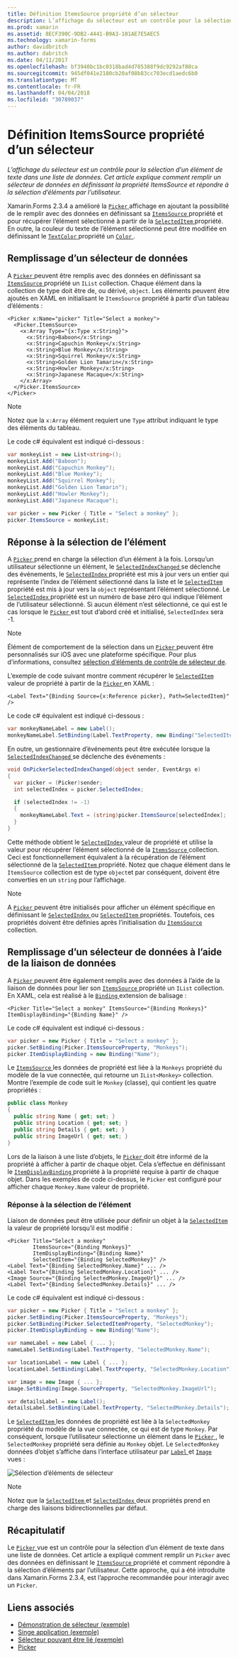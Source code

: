 ```yaml
---
title: Définition ItemsSource propriété d’un sélecteur
description: L’affichage du sélecteur est un contrôle pour la sélection d’un élément de texte dans une liste de données. Cet article explique comment remplir un sélecteur de données en définissant la propriété ItemsSource et répondre à la sélection d’éléments par l’utilisateur.
ms.prod: xamarin
ms.assetid: 8ECF390C-9DB2-4441-B9A3-101AE7E5AEC5
ms.technology: xamarin-forms
author: davidbritch
ms.author: dabritch
ms.date: 04/11/2017
ms.openlocfilehash: bf3940bc1bc0318bad4d785388f9dc9292af80ca
ms.sourcegitcommit: 945df041e2180cb20af08b83cc703ecd1aedc6b0
ms.translationtype: MT
ms.contentlocale: fr-FR
ms.lasthandoff: 04/04/2018
ms.locfileid: "30789037"
---
```

# <a name="setting-a-pickers-itemssource-property"></a>Définition ItemsSource propriété d’un sélecteur

_L’affichage du sélecteur est un contrôle pour la sélection d’un élément de texte dans une liste de données. Cet article explique comment remplir un sélecteur de données en définissant la propriété ItemsSource et répondre à la sélection d’éléments par l’utilisateur._

Xamarin.Forms 2.3.4 a amélioré la [ `Picker` ](https://developer.xamarin.com/api/type/Xamarin.Forms.Picker/) affichage en ajoutant la possibilité de le remplir avec des données en définissant sa [ `ItemsSource` ](https://developer.xamarin.com/api/property/Xamarin.Forms.Picker.ItemsSource/) propriété et pour récupérer l’élément sélectionné à partir de la [ `SelectedItem` ](https://developer.xamarin.com/api/property/Xamarin.Forms.Picker.SelectedItem/) propriété. En outre, la couleur du texte de l’élément sélectionné peut être modifiée en définissant le [ `TextColor` ](https://developer.xamarin.com/api/property/Xamarin.Forms.Picker.TextColor/) propriété un [ `Color` ](https://developer.xamarin.com/api/type/Xamarin.Forms.Color/).

## <a name="populating-a-picker-with-data"></a>Remplissage d’un sélecteur de données

A [ `Picker` ](https://developer.xamarin.com/api/type/Xamarin.Forms.Picker/) peuvent être remplis avec des données en définissant sa [ `ItemsSource` ](https://developer.xamarin.com/api/property/Xamarin.Forms.Picker.ItemsSource/) propriété un `IList` collection. Chaque élément dans la collection de type doit être de, ou dérivé, `object`. Les éléments peuvent être ajoutés en XAML en initialisant le `ItemsSource` propriété à partir d’un tableau d’éléments :

```xaml
<Picker x:Name="picker" Title="Select a monkey">
  <Picker.ItemsSource>
    <x:Array Type="{x:Type x:String}">
      <x:String>Baboon</x:String>
      <x:String>Capuchin Monkey</x:String>
      <x:String>Blue Monkey</x:String>
      <x:String>Squirrel Monkey</x:String>
      <x:String>Golden Lion Tamarin</x:String>
      <x:String>Howler Monkey</x:String>
      <x:String>Japanese Macaque</x:String>
    </x:Array>
  </Picker.ItemsSource>
</Picker>
```

> [!NOTE]
> Notez que la `x:Array` élément requiert une `Type` attribut indiquant le type des éléments du tableau.

Le code c# équivalent est indiqué ci-dessous :

```csharp
var monkeyList = new List<string>();
monkeyList.Add("Baboon");
monkeyList.Add("Capuchin Monkey");
monkeyList.Add("Blue Monkey");
monkeyList.Add("Squirrel Monkey");
monkeyList.Add("Golden Lion Tamarin");
monkeyList.Add("Howler Monkey");
monkeyList.Add("Japanese Macaque");

var picker = new Picker { Title = "Select a monkey" };
picker.ItemsSource = monkeyList;
```

## <a name="responding-to-item-selection"></a>Réponse à la sélection de l’élément

A [ `Picker` ](https://developer.xamarin.com/api/type/Xamarin.Forms.Picker/) prend en charge la sélection d’un élément à la fois. Lorsqu’un utilisateur sélectionne un élément, le [ `SelectedIndexChanged` ](https://developer.xamarin.com/api/event/Xamarin.Forms.Picker.SelectedIndexChanged/) se déclenche des événements, le [ `SelectedIndex` ](https://developer.xamarin.com/api/property/Xamarin.Forms.Picker.SelectedIndex/) propriété est mis à jour vers un entier qui représente l’index de l’élément sélectionné dans la liste et le [ `SelectedItem` ](https://developer.xamarin.com/api/property/Xamarin.Forms.Picker.SelectedItem/) propriété est mis à jour vers la `object` représentant l’élément sélectionné. Le [ `SelectedIndex` ](https://developer.xamarin.com/api/property/Xamarin.Forms.Picker.SelectedIndex/) propriété est un numéro de base zéro qui indique l’élément de l’utilisateur sélectionné. Si aucun élément n’est sélectionné, ce qui est le cas lorsque le [ `Picker` ](https://developer.xamarin.com/api/type/Xamarin.Forms.Picker/) est tout d’abord créé et initialisé, `SelectedIndex` sera -1.

> [!NOTE]
> Élément de comportement de la sélection dans un [ `Picker` ](https://developer.xamarin.com/api/type/Xamarin.Forms.Picker/) peuvent être personnalisés sur iOS avec une plateforme spécifique. Pour plus d’informations, consultez [sélection d’éléments de contrôle de sélecteur de](~/xamarin-forms/platform/platform-specifics/consuming/ios.md#picker_update_mode).

L’exemple de code suivant montre comment récupérer le [ `SelectedItem` ](https://developer.xamarin.com/api/property/Xamarin.Forms.Picker.SelectedItem/) valeur de propriété à partir de la [ `Picker` ](https://developer.xamarin.com/api/type/Xamarin.Forms.Picker/) en XAML :

```xaml
<Label Text="{Binding Source={x:Reference picker}, Path=SelectedItem}" />
```

Le code c# équivalent est indiqué ci-dessous :

```csharp
var monkeyNameLabel = new Label();
monkeyNameLabel.SetBinding(Label.TextProperty, new Binding("SelectedItem", source: picker));
```

En outre, un gestionnaire d’événements peut être exécutée lorsque la [ `SelectedIndexChanged` ](https://developer.xamarin.com/api/event/Xamarin.Forms.Picker.SelectedIndexChanged/) se déclenche des événements :

```csharp
void OnPickerSelectedIndexChanged(object sender, EventArgs e)
{
  var picker = (Picker)sender;
  int selectedIndex = picker.SelectedIndex;

  if (selectedIndex != -1)
  {
    monkeyNameLabel.Text = (string)picker.ItemsSource[selectedIndex];
  }
}
```

Cette méthode obtient le [ `SelectedIndex` ](https://developer.xamarin.com/api/property/Xamarin.Forms.Picker.SelectedIndex/) valeur de propriété et utilise la valeur pour récupérer l’élément sélectionné de la [ `ItemsSource` ](https://developer.xamarin.com/api/property/Xamarin.Forms.Picker.ItemsSource/) collection. Ceci est fonctionnellement équivalent à la récupération de l’élément sélectionné de la [ `SelectedItem` ](https://developer.xamarin.com/api/property/Xamarin.Forms.Picker.SelectedItem/) propriété. Notez que chaque élément dans le `ItemsSource` collection est de type `object`et par conséquent, doivent être converties en un `string` pour l’affichage.

> [!NOTE]
> A [ `Picker` ](https://developer.xamarin.com/api/type/Xamarin.Forms.Picker/) peuvent être initialisés pour afficher un élément spécifique en définissant le [ `SelectedIndex` ](https://developer.xamarin.com/api/property/Xamarin.Forms.Picker.SelectedIndex/) ou [ `SelectedItem` ](https://developer.xamarin.com/api/property/Xamarin.Forms.Picker.SelectedItem/) propriétés. Toutefois, ces propriétés doivent être définies après l’initialisation du [ `ItemsSource` ](https://developer.xamarin.com/api/property/Xamarin.Forms.Picker.ItemsSource/) collection.

## <a name="populating-a-picker-with-data-using-data-binding"></a>Remplissage d’un sélecteur de données à l’aide de la liaison de données

A [ `Picker` ](https://developer.xamarin.com/api/type/Xamarin.Forms.Picker/) peuvent être également remplis avec des données à l’aide de la liaison de données pour lier son [ `ItemsSource` ](https://developer.xamarin.com/api/property/Xamarin.Forms.Picker.ItemsSource/) propriété un `IList` collection. En XAML, cela est réalisé à le [ `Binding` ](https://developer.xamarin.com/api/type/Xamarin.Forms.Xaml.BindingExtension/) extension de balisage :

```xaml
<Picker Title="Select a monkey" ItemsSource="{Binding Monkeys}" ItemDisplayBinding="{Binding Name}" />
```

Le code c# équivalent est indiqué ci-dessous :

```csharp
var picker = new Picker { Title = "Select a monkey" };
picker.SetBinding(Picker.ItemsSourceProperty, "Monkeys");
picker.ItemDisplayBinding = new Binding("Name");
```

Le [ `ItemsSource` ](https://developer.xamarin.com/api/property/Xamarin.Forms.Picker.ItemsSource/) les données de propriété est liée à la `Monkeys` propriété du modèle de la vue connectée, qui retourne un `IList<Monkey>` collection. Montre l’exemple de code suit le `Monkey` (classe), qui contient les quatre propriétés :

```csharp
public class Monkey
{
  public string Name { get; set; }
  public string Location { get; set; }
  public string Details { get; set; }
  public string ImageUrl { get; set; }
}
```

Lors de la liaison à une liste d’objets, le [ `Picker` ](https://developer.xamarin.com/api/type/Xamarin.Forms.Picker/) doit être informé de la propriété à afficher à partir de chaque objet. Cela s’effectue en définissant le [ `ItemDisplayBinding` ](https://developer.xamarin.com/api/property/Xamarin.Forms.Picker.ItemDisplayBinding/) propriété à la propriété requise à partir de chaque objet. Dans les exemples de code ci-dessus, le `Picker` est configuré pour afficher chaque `Monkey.Name` valeur de propriété.

### <a name="responding-to-item-selection"></a>Réponse à la sélection de l’élément

Liaison de données peut être utilisée pour définir un objet à la [ `SelectedItem` ](https://developer.xamarin.com/api/property/Xamarin.Forms.Picker.SelectedItem/) la valeur de propriété lorsqu’il est modifié :

```xaml
<Picker Title="Select a monkey"
        ItemsSource="{Binding Monkeys}"
        ItemDisplayBinding="{Binding Name}"
        SelectedItem="{Binding SelectedMonkey}" />
<Label Text="{Binding SelectedMonkey.Name}" ... />
<Label Text="{Binding SelectedMonkey.Location}" ... />
<Image Source="{Binding SelectedMonkey.ImageUrl}" ... />
<Label Text="{Binding SelectedMonkey.Details}" ... />
```

Le code c# équivalent est indiqué ci-dessous :

```csharp
var picker = new Picker { Title = "Select a monkey" };
picker.SetBinding(Picker.ItemsSourceProperty, "Monkeys");
picker.SetBinding(Picker.SelectedItemProperty, "SelectedMonkey");
picker.ItemDisplayBinding = new Binding("Name");

var nameLabel = new Label { ... };
nameLabel.SetBinding(Label.TextProperty, "SelectedMonkey.Name");

var locationLabel = new Label { ... };
locationLabel.SetBinding(Label.TextProperty, "SelectedMonkey.Location");

var image = new Image { ... };
image.SetBinding(Image.SourceProperty, "SelectedMonkey.ImageUrl");

var detailsLabel = new Label();
detailsLabel.SetBinding(Label.TextProperty, "SelectedMonkey.Details");
```

Le [ `SelectedItem` ](https://developer.xamarin.com/api/property/Xamarin.Forms.Picker.SelectedItem/) les données de propriété est liée à la `SelectedMonkey` propriété du modèle de la vue connectée, ce qui est de type `Monkey`. Par conséquent, lorsque l’utilisateur sélectionne un élément dans le [ `Picker` ](https://developer.xamarin.com/api/type/Xamarin.Forms.Picker/), le `SelectedMonkey` propriété sera définie au `Monkey` objet. Le `SelectedMonkey` données d’objet s’affiche dans l’interface utilisateur par [ `Label` ](https://developer.xamarin.com/api/type/Xamarin.Forms.Label/) et [ `Image` ](https://developer.xamarin.com/api/type/Xamarin.Forms.Image/) vues :

![](populating-itemssource-images/monkeys.png "Sélection d’éléments de sélecteur")

> [!NOTE]
> Notez que la [ `SelectedItem` ](https://developer.xamarin.com/api/property/Xamarin.Forms.Picker.SelectedItem/) et [ `SelectedIndex` ](https://developer.xamarin.com/api/property/Xamarin.Forms.Picker.SelectedIndex/) deux propriétés prend en charge des liaisons bidirectionnelles par défaut.

## <a name="summary"></a>Récapitulatif

Le [ `Picker` ](https://developer.xamarin.com/api/type/Xamarin.Forms.Picker/) vue est un contrôle pour la sélection d’un élément de texte dans une liste de données. Cet article a expliqué comment remplir un `Picker` avec des données en définissant le [ `ItemsSource` ](https://developer.xamarin.com/api/property/Xamarin.Forms.Picker.ItemsSource/) propriété et comment répondre à la sélection d’éléments par l’utilisateur. Cette approche, qui a été introduite dans Xamarin.Forms 2.3.4, est l’approche recommandée pour interagir avec un `Picker`.


## <a name="related-links"></a>Liens associés

- [Démonstration de sélecteur (exemple)](https://developer.xamarin.com/samples/xamarin-forms/UserInterface/PickerDemo/)
- [Singe application (exemple)](https://developer.xamarin.com/samples/xamarin-forms/UserInterface/MonkeyAppPicker/)
- [Sélecteur pouvant être lié (exemple)](https://developer.xamarin.com/samples/xamarin-forms/UserInterface/BindablePicker/)
- [Picker](https://developer.xamarin.com/api/type/Xamarin.Forms.Picker/)
